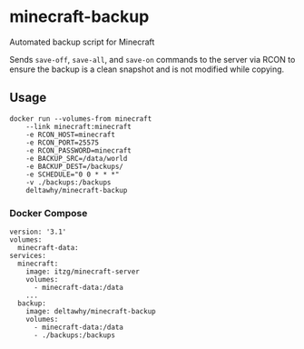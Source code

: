 # minecraft-backup
Automated backup script for Minecraft

Sends `save-off`, `save-all`, and `save-on` commands to the server via RCON to ensure the backup is a clean snapshot and is not modified while copying.

## Usage
```
docker run --volumes-from minecraft
	--link minecraft:minecraft
	-e RCON_HOST=minecraft
	-e RCON_PORT=25575
	-e RCON_PASSWORD=minecraft
	-e BACKUP_SRC=/data/world
	-e BACKUP_DEST=/backups/
	-e SCHEDULE="0 0 * * *"
	-v ./backups:/backups
	deltawhy/minecraft-backup
```

### Docker Compose
```
version: '3.1'
volumes:
  minecraft-data:
services:
  minecraft:
    image: itzg/minecraft-server
    volumes:
      - minecraft-data:/data
    ...
  backup:
    image: deltawhy/minecraft-backup
    volumes:
      - minecraft-data:/data
      - ./backups:/backups
```
